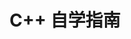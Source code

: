 ---
title: "C++ 自学指南"
description: "这里拥有丰富的 C++ 知识，希望能够帮助您从零基础逐步掌握 C++ 编程技术"
image: "Image/Cover/ISO_C++_LOGO.svg" 
---